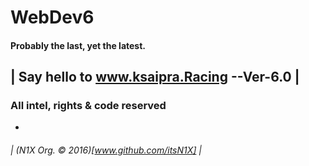 # WebDev6
#### Probably the last, yet the latest.
## | Say hello to www.ksaipra.Racing --Ver-6.0 |
### All intel, rights & code reserved
-
###### | (N1X Org. © 2016)[www.github.com/itsN1X] | 
